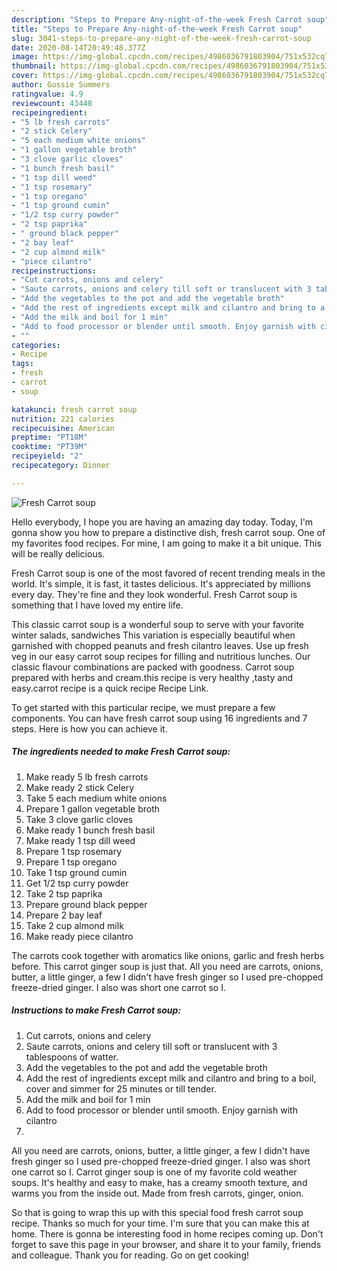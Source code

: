 ```yaml
---
description: "Steps to Prepare Any-night-of-the-week Fresh Carrot soup"
title: "Steps to Prepare Any-night-of-the-week Fresh Carrot soup"
slug: 3041-steps-to-prepare-any-night-of-the-week-fresh-carrot-soup
date: 2020-08-14T20:49:48.377Z
image: https://img-global.cpcdn.com/recipes/4986036791803904/751x532cq70/fresh-carrot-soup-recipe-main-photo.jpg
thumbnail: https://img-global.cpcdn.com/recipes/4986036791803904/751x532cq70/fresh-carrot-soup-recipe-main-photo.jpg
cover: https://img-global.cpcdn.com/recipes/4986036791803904/751x532cq70/fresh-carrot-soup-recipe-main-photo.jpg
author: Gussie Summers
ratingvalue: 4.9
reviewcount: 43448
recipeingredient:
- "5 lb fresh carrots"
- "2 stick Celery"
- "5 each medium white onions"
- "1 gallon vegetable broth"
- "3 clove garlic cloves"
- "1 bunch fresh basil"
- "1 tsp dill weed"
- "1 tsp rosemary"
- "1 tsp oregano"
- "1 tsp ground cumin"
- "1/2 tsp curry powder"
- "2 tsp paprika"
- " ground black pepper"
- "2 bay leaf"
- "2 cup almond milk"
- "piece cilantro"
recipeinstructions:
- "Cut carrots, onions and celery"
- "Saute carrots, onions and celery till soft or translucent with 3 tablespoons of watter."
- "Add the vegetables to the pot and add the vegetable broth"
- "Add the rest of ingredients except milk and cilantro and bring to a boil, cover and simmer for 25 minutes or till tender."
- "Add the milk and boil for 1 min"
- "Add to food processor or blender until smooth. Enjoy garnish with cilantro"
- ""
categories:
- Recipe
tags:
- fresh
- carrot
- soup

katakunci: fresh carrot soup 
nutrition: 221 calories
recipecuisine: American
preptime: "PT18M"
cooktime: "PT39M"
recipeyield: "2"
recipecategory: Dinner

---
```



![Fresh Carrot soup](https://img-global.cpcdn.com/recipes/4986036791803904/751x532cq70/fresh-carrot-soup-recipe-main-photo.jpg)

Hello everybody, I hope you are having an amazing day today. Today, I'm gonna show you how to prepare a distinctive dish, fresh carrot soup. One of my favorites food recipes. For mine, I am going to make it a bit unique. This will be really delicious.

Fresh Carrot soup is one of the most favored of recent trending meals in the world. It's simple, it is fast, it tastes delicious. It's appreciated by millions every day. They're fine and they look wonderful. Fresh Carrot soup is something that I have loved my entire life.

This classic carrot soup is a wonderful soup to serve with your favorite winter salads, sandwiches This variation is especially beautiful when garnished with chopped peanuts and fresh cilantro leaves. Use up fresh veg in our easy carrot soup recipes for filling and nutritious lunches. Our classic flavour combinations are packed with goodness. Carrot soup prepared with herbs and cream.this recipe is very healthy ,tasty and easy.carrot recipe is a quick recipe Recipe Link.


To get started with this particular recipe, we must prepare a few components. You can have fresh carrot soup using 16 ingredients and 7 steps. Here is how you can achieve it.

<!--inarticleads1-->

##### The ingredients needed to make Fresh Carrot soup:

1. Make ready 5 lb fresh carrots
1. Make ready 2 stick Celery
1. Take 5 each medium white onions
1. Prepare 1 gallon vegetable broth
1. Take 3 clove garlic cloves
1. Make ready 1 bunch fresh basil
1. Make ready 1 tsp dill weed
1. Prepare 1 tsp rosemary
1. Prepare 1 tsp oregano
1. Take 1 tsp ground cumin
1. Get 1/2 tsp curry powder
1. Take 2 tsp paprika
1. Prepare  ground black pepper
1. Prepare 2 bay leaf
1. Take 2 cup almond milk
1. Make ready piece cilantro


The carrots cook together with aromatics like onions, garlic and fresh herbs before. This carrot ginger soup is just that. All you need are carrots, onions, butter, a little ginger, a few I didn&#39;t have fresh ginger so I used pre-chopped freeze-dried ginger. I also was short one carrot so I. 

<!--inarticleads2-->

##### Instructions to make Fresh Carrot soup:

1. Cut carrots, onions and celery
1. Saute carrots, onions and celery till soft or translucent with 3 tablespoons of watter.
1. Add the vegetables to the pot and add the vegetable broth
1. Add the rest of ingredients except milk and cilantro and bring to a boil, cover and simmer for 25 minutes or till tender.
1. Add the milk and boil for 1 min
1. Add to food processor or blender until smooth. Enjoy garnish with cilantro
1. 


All you need are carrots, onions, butter, a little ginger, a few I didn&#39;t have fresh ginger so I used pre-chopped freeze-dried ginger. I also was short one carrot so I. Carrot ginger soup is one of my favorite cold weather soups. It&#39;s healthy and easy to make, has a creamy smooth texture, and warms you from the inside out. Made from fresh carrots, ginger, onion. 

So that is going to wrap this up with this special food fresh carrot soup recipe. Thanks so much for your time. I'm sure that you can make this at home. There is gonna be interesting food in home recipes coming up. Don't forget to save this page in your browser, and share it to your family, friends and colleague. Thank you for reading. Go on get cooking!
